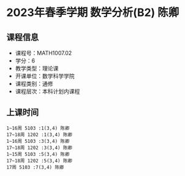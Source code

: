 # 2023年春季学期 数学分析(B2) 陈卿






## 课程信息

- 课程号：MATH1007.02
- 学分：6
- 教学类型：理论课
- 开课单位：数学科学学院
- 课程类别：通修
- 课程层次：本科计划内课程

## 上课时间

```
1~16周 5103 :1(3,4) 陈卿
17~18周 1202 :1(3,4) 陈卿
1~16周 5103 :3(3,4) 陈卿
17~18周 1202 :3(3,4) 陈卿
1~15周 5103 :5(3,4) 陈卿
17~18周 1202 :5(3,4) 陈卿
17周 5103 :7(3,4) 陈卿
```

